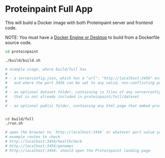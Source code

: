 # Proteinpaint Full App

This will build a Docker image with both Proteinpaint server and frontend code.

NOTE: You must have a [Docker Engine or Desktop](https://www.docker.com/) to build
from a Dockerfile source code. 

```bash
cd proteinpaint

./build/build.sh

# example usage, where build/full has
#
# - a serverconfig.json, which has a "url": "http://localhost:3456" entry 
#   and where the port 3456 can be set to any valid, non-conflicting port value
#
# - an optional dataset folder, containing js files of any serverconfig.genomes.datasets[] entry
#   that is not already included in proteinpaint/full/dataset 
#   
# - an optional public folder, containing any html page that embed proteinpaint views


cd build/full
./run.sh

# open the browser to `http://localhost:3456` or whatever port value you used in the serverconfig.url entry
# example routes to check
# http://localhost:3456/healthcheck
# http://localhost:3456/genomes
# http://localhost:3456: should open the Proteinpaint landing page
```